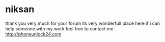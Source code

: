 niksan
======

thank you very  much for your forum its very wonderfull place here if i can help someone with my work feel free to contact me http://phoneunlock24.com